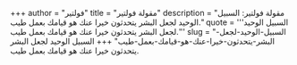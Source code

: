 +++
author = "فولتير"
title = "مقولة فولتير"
description = "مقولة فولتير: السبيل الوحيد لجعل البشر يتحدثون خيرا عنك هو قيامك بعمل طيب."
quote = '''السبيل الوحيد لجعل البشر يتحدثون خيرا عنك هو قيامك بعمل طيب.''' 
slug = "السبيل-الوحيد-لجعل-البشر-يتحدثون-خيرا-عنك-هو-قيامك-بعمل-طيب"
+++
السبيل الوحيد لجعل البشر يتحدثون خيرا عنك هو قيامك بعمل طيب.
